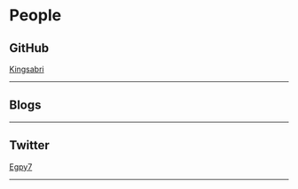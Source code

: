 # People

## GitHub

[Kingsabri](https://github.com/KINGSABRI)

---

## Blogs

---

## Twitter

[Egpy7](https://twitter.com/egyp7)

---
